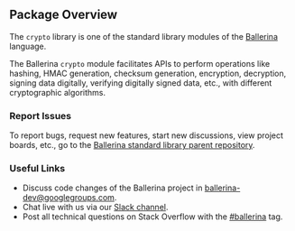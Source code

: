 ## Package Overview

The `crypto` library is one of the standard library modules of the <a target="_blank" href="https://ballerina.io/">Ballerina</a> language.

The Ballerina `crypto` module facilitates APIs to perform operations like hashing, HMAC generation, checksum generation, encryption, decryption, signing data digitally, verifying digitally signed data, etc., with different cryptographic algorithms.

### Report Issues

To report bugs, request new features, start new discussions, view project boards, etc., go to the <a target="_blank" href="https://github.com/ballerina-platform/ballerina-standard-library">Ballerina standard library parent repository</a>.

### Useful Links
- Discuss code changes of the Ballerina project in <a target="_blank" href="mailto:ballerina-dev@googlegroups.com">ballerina-dev@googlegroups.com</a>.
- Chat live with us via our <a target="_blank" href="https://ballerina.io/community/slack/">Slack channel</a>.
- Post all technical questions on Stack Overflow with the <a target="_blank" href="https://stackoverflow.com/questions/tagged/ballerina">#ballerina</a> tag.
